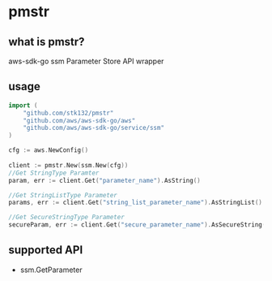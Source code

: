 # pmstr

## what is pmstr?

aws-sdk-go ssm Parameter Store API wrapper

## usage

```go
import (
    "github.com/stk132/pmstr"
    "github.com/aws/aws-sdk-go/aws"
    "github.com/aws/aws-sdk-go/service/ssm"
)

cfg := aws.NewConfig()
	
client := pmstr.New(ssm.New(cfg))
//Get StringType Paramter
param, err := client.Get("parameter_name").AsString()

//Get StringListType Parameter
params, err := client.Get("string_list_parameter_name").AsStringList()

//Get SecureStringType Parameter
secureParam, err := client.Get("secure_parameter_name").AsSecureString()
```


## supported API

- ssm.GetParameter
